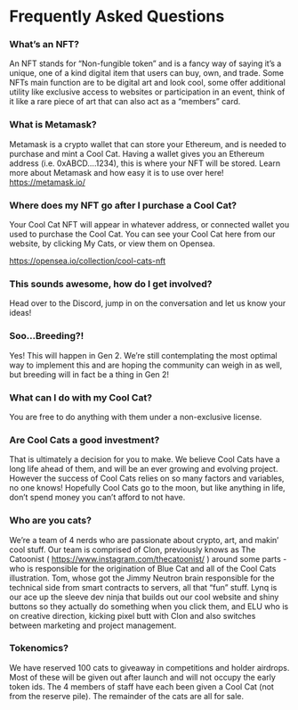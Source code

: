# Frequently Asked Questions

### What’s an NFT?
An NFT stands for “Non-fungible token” and is a fancy way of saying it’s a unique, one of a kind digital item that users can buy, own, and trade. Some NFTs main function are to be digital art and look cool, some offer additional utility like exclusive access to websites or participation in an event, think of it like a rare piece of art that can also act as a “members” card.

### What is Metamask? 
Metamask is a crypto wallet that can store your Ethereum, and is needed to purchase and mint a Cool Cat. Having a wallet gives you an Ethereum address (i.e. 0xABCD….1234), 
this is where your NFT will be stored. Learn more about Metamask and how easy it is to use over here! <a target="_blank" href="https://metamask.io/" rel="noreferrer">https://metamask.io/</a>

### Where does my NFT go after I purchase a Cool Cat?
Your Cool Cat NFT will appear in whatever address, or connected wallet you used to purchase the Cool Cat. You can see your Cool Cat here from our website, 
by clicking My Cats, or view them on Opensea.

<a target="_blank" href="https://opensea.io/collection/cool-cats-nft" rel="noreferrer">https://opensea.io/collection/cool-cats-nft</a>

### This sounds awesome, how do I get involved?
Head over to the Discord, jump in on the conversation and let us know your ideas!

### Soo…Breeding?!
Yes! This will happen in Gen 2. We’re still contemplating the most optimal way to implement this and are hoping the community can weigh in as well, 
but breeding will in fact be a thing in Gen 2!

### What can I do with my Cool Cat?
You are free to do anything with them under a non-exclusive license.

### Are Cool Cats a good investment?
That is ultimately a decision for you to make.  We believe Cool Cats have a long life ahead of them, and will be an ever growing and evolving project. 
However the success of Cool Cats relies on so many factors and variables, no one knows! Hopefully Cool Cats go to the moon, but like anything in life, 
don’t spend money you can’t afford to not have.

### Who are you cats?
We’re a team of 4 nerds who are passionate about crypto, art, and makin’ cool stuff. Our team is comprised of Clon, previously knows as The Catoonist (
                    <a target="_blank" href="https://www.instagram.com/thecatoonist/" rel="noreferrer">https://www.instagram.com/thecatoonist/</a>
                    ) around some parts - who is responsible for the origination of Blue Cat 
and all of the Cool Cats illustration. Tom, whose got the Jimmy Neutron brain responsible for 
the technical side from smart contracts to servers, all that “fun” stuff. Lynq is our ace up the sleeve dev ninja that builds 
out our cool website and shiny buttons so they actually do something when you click them, and ELU who is on creative direction, 
kicking pixel butt with Clon and also switches between marketing and project management.

### Tokenomics?
We have reserved 100 cats to giveaway in competitions and holder airdrops. Most of these will be given out after launch and will not occupy 
the early token ids. The 4 members of staff have each been given a Cool Cat (not from the reserve pile). The remainder of the cats are all for sale.
<img alt="" className="road-map-car" src="https://drive.google.com/uc?id=1BbJjm8Dfdfq-QLOEtv9qnyCd8xar3a3L" />